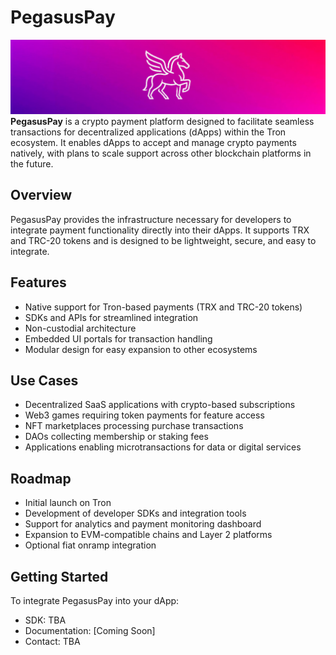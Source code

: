 # PegasusPay

![Pegasus-Pay](https://github.com/thefrontlabs/PegasusPay/blob/main/src/assets/toppanael.png?raw=true)
**PegasusPay** is a crypto payment platform designed to facilitate seamless transactions for decentralized applications (dApps) within the Tron ecosystem. It enables dApps to accept and manage crypto payments natively, with plans to scale support across other blockchain platforms in the future.

## Overview

PegasusPay provides the infrastructure necessary for developers to integrate payment functionality directly into their dApps. It supports TRX and TRC-20 tokens and is designed to be lightweight, secure, and easy to integrate.

## Features

- Native support for Tron-based payments (TRX and TRC-20 tokens)
- SDKs and APIs for streamlined integration
- Non-custodial architecture
- Embedded UI portals for transaction handling
- Modular design for easy expansion to other ecosystems

## Use Cases

- Decentralized SaaS applications with crypto-based subscriptions
- Web3 games requiring token payments for feature access
- NFT marketplaces processing purchase transactions
- DAOs collecting membership or staking fees
- Applications enabling microtransactions for data or digital services

## Roadmap

- Initial launch on Tron
- Development of developer SDKs and integration tools
- Support for analytics and payment monitoring dashboard
- Expansion to EVM-compatible chains and Layer 2 platforms
- Optional fiat onramp integration

## Getting Started

To integrate PegasusPay into your dApp:

- SDK: TBA
- Documentation: [Coming Soon]
- Contact: TBA
